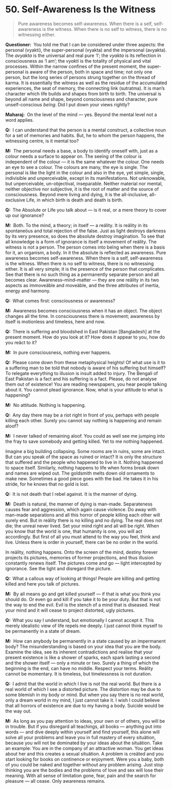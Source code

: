 # 50. Self-Awareness Is the Witness

>Pure awareness becomes self-awareness. When there is a self, self-awareness 
is the witness. When there is no self to witness, there is no witnessing 
either.

**Questioner:**&ensp;You told me that I can be considered under three aspects: 
the personal (<span data-tippy-content="Person, the outer 
self.">vyakti</span>), the super-personal (<span data-tippy-content="Manifest 
matter, the evolved nature. Opposite is <em>avyakta</em>.">vyakta</span>) and 
the impersonal (<span data-tippy-content="Unmanifest. Opposite is 
<em>vyakta</em>.">avyakta</span>). The *avyakta* is the universal and real 
pure ‘I’; the *vyakta* is its reflection in consciousness as ‘I am’; the 
*vyakti* is the totality of physical and vital processes. Within the narrow 
confines of the present moment, the super-personal is aware of the person, 
both in space and time; not only one person, but the long series of persons 
strung together on the thread of <span data-tippy-content="Action or “the 
fruits of action”. <em>Karma</em> is of three kinds: <em>sanchita</em> 
(accumulated from previous births), <em>prarabdha</em> (portion of the past 
<em>karma</em> to be worked out in the present life) and <em>agami</em> (the 
current <em>karma</em> the result of which will fructify in 
future).">karma</span>. It is essentially the witness as well as the residue 
of the accumulated experiences, the seat of memory, the connecting link (<span 
data-tippy-content="The connecting link between all beïngs. The string-like 
supporter of the manifested worlds, hence the pure consciousness which is the 
substratum of all beïngs. <em>Maharaj</em> uses the word for the accumulated 
<em>karma</em> from life to life.">sutratma</span>). It is man’s character 
which life builds and shapes from birth to birth. The universal is beyond all 
name and shape, beyond consciousness and character, pure unself-conscious 
*beïng*. Did I put down your views rightly?

**Maharaj:**&ensp;On the level of the mind — yes. Beyond the mental level not 
a word applies.

**Q:**&ensp;I can understand that the person is a mental construct, a 
collective noun for a set of memories and habits. But, he to whom the person 
happens, the witnessing centre, is it mental too?

**M:**&ensp;The personal needs a base, a body to identify oneself with, just 
as a colour needs a surface to appear on. The seeïng of the colour is 
independent of the colour — it is the same whatever the colour. One needs an 
eye to see a colour. The colours are many, the eye is single. The personal is 
like the light in the colour and also in the eye, yet simple, single, 
indivisible and unperceivable, except in its manifestations. Not unknowable, 
but unperceivable, un-objectival, inseparable. Neither material nor mental, 
neither objective nor subjective, it is the root of matter and the source of 
consciousness. Beyond mere living and dying, it is the all-inclusive, 
all-exclusive Life, in which birth is death and death is birth.

**Q:**&ensp;The Absolute or Life you talk about — is it real, or a mere theory 
to cover up our ignorance?

**M:**&ensp;Both. To the mind, a theory; in itself — a reälity. It is reälity 
in its spontaneöus and total rejection of the false. Just as light destroys 
darkness by its very presence, so does the absolute destroy imagination. To 
see that all knowledge is a form of ignorance is itself a movement of reälity. 
The witness is not a person. The person comes into beïng when there is a basis 
for it, an organism, a body. In it the absolute is reflected as awareness. 
Pure awareness becomes self-awareness. When there is a self, self-awareness is 
the witness. When there is no self to witness, there is no witnessing either. 
It is all very simple; it is the presence of the person that complicates. See 
that there is no such thing as a permanently separate person and all becomes 
clear. Awareness–mind–matter — they are one reälity in its two aspects as 
immoveäble and moveäble, and the three attributes of inertia, energy and 
harmony.

**Q:**&ensp;What comes first: consciousness or awareness?

**M:**&ensp;Awareness becomes consciousness when it has an object. The object 
changes all the time. In consciousness there is movement; awareness by itself 
is motionless and timeless, here and now.

**Q:**&ensp;There is suffering and bloodshed in East Pakistan [Bangladesh] at 
the present moment. How do you look at it? How does it appear to you, how do 
you reäct to it?

**M:**&ensp;In pure consciousness, nothing ever happens.

**Q:**&ensp;Please come down from these metaphysical heights! Of what use is 
it to a suffering man to be told that nobody is aware of his suffering but 
himself? To relegate everything to illusion is insult added to injury. The 
Bengali of East Pakistan is a fact and his suffering is a fact. Please, do not 
analyse them out of existence! You are reading newspapers, you hear people 
talking about it. You cannot plead ignorance. Now, what is your attitude to 
what is happening?

**M:**&ensp;No attitude. Nothing is happening.

**Q:**&ensp;Any day there may be a riot right in front of you, perhaps with 
people killing each other. Surely you cannot say nothing is happening and 
remain aloof?

**M:**&ensp;I never talked of remaining aloof. You could as well see me 
jumping into the fray to save somebody and getting killed. Yet to me nothing 
happened. 

Imagine a big building collapsing. Some rooms are in ruins, some are intact. 
But can you speak of the space as ruined or intact? It is only the structure 
that suffered and the people who happened to live in it. Nothing happened to 
space itself. Similarly, nothing happens to life when forms break down and 
names are wiped out. The goldsmith melts down old ornaments to make new. 
Sometimes a good piece goes with the bad. He takes it in his stride, for he 
knows that no gold is lost.

**Q:**&ensp;It is not death that I rebel against. It is the manner of dying.

**M:**&ensp;Death is natural, the manner of dying is man-made. Separateness 
causes fear and aggression, which again cause violence. Do away with man-made 
separations and all this horror of people killing each other will surely end. 
But in reälity there is no killing and no dying. The real does not die; the 
unreal never lived. Set your mind right and all will be right. When you know 
that the world is one, that humanity is one, you will act accordingly. But 
first of all you must attend to the way you feel, think and live. Unless there 
is order in yourself, there can be no order in the world. 

In reälity, nothing happens. Onto the screen of the mind, destiny forever 
projects its pictures, memories of former projections, and thus illusion 
constantly renews itself. The pictures come and go — light intercepted by 
ignorance. See the light and disregard the picture.

**Q:**&ensp;What a callous way of looking at things! People are killing and 
getting killed and here you talk of pictures.

**M:**&ensp;By all means go and get killed yourself — if that is what you 
think you should do. Or even go and kill if you take it to be your duty. But 
that is not the way to end the evil. Evil is the stench of a mind that is 
diseased. Heal your mind and it will cease to project distorted, ugly pictures.

**Q:**&ensp;What you say I understand, but emotionally I cannot accept it. 
This merely idealistic view of life repels me deeply. I just cannot think 
myself to be permanently in a state of dream.

**M:**&ensp;How can anybody be permanently in a state caused by an impermanent 
body? The misunderstanding is based on your idea that you are the body. 
Examine the idea, see its inherent contradictions and realise that your 
present existence is like a shower of sparks, each spark lasting a second and 
the shower itself — only a minute or two. Surely a thing of which the 
beginning is the end, can have no middle. Respect your terms. Reälity cannot 
be momentary. It is timeless, but timelessness is not duration.

**Q:**&ensp;I admit that the world in which I live is not the real world. But 
there is a real world of which I see a distorted picture. The distortion may 
be due to some blemish in my body or mind. But when you say there is no real 
world, only a dream world in my mind, I just cannot take it. I wish I could 
believe that all horrors of existence are due to my having a body. Suicide 
would be the way out.

**M:**&ensp;As long as you pay attention to ideas, your own or of others, you 
will be in trouble. But if you disregard all teachings, all books — anything 
put into words — and dive deeply within yourself and find yourself, this alone 
will solve all your problems and leave you in full mastery of every situätion, 
because you will not be dominated by your ideas about the situätion. Take an 
example: You are in the company of an attractive woman. You get ideas about 
her and this creates a sexual situätion. A problem is creäted and you start 
looking for books on continence or enjoyment. Were you a baby, both of you 
could be naked and together without any problem arising. Just stop thinking 
you are the bodies and the problems of love and sex will lose their meaning. 
With all sense of limitation gone, fear, pain and the search for pleasure — 
all cease. Only awareness remains.

<script>
export default {
  props: ["slot-key"],
  mounted () {
    tippy("[data-tippy-content]", {allowHTML: true});
  }
}
</script>